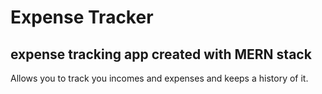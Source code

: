 # Expense Tracker
## expense tracking app created with MERN stack
Allows you to track you incomes and expenses and keeps a history of it.

